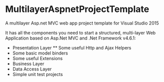 # MultilayerAspnetProjectTemplate
A multilayer Asp.net MVC web app project template for Visual Studio 2015

It has all the components you need to start a structured, multi-layer Web Application based on Asp.Net MVC and .Net Framework v4.6.1:

* Presentation Layer
** Some useful Http and Ajax Helpers
*  Some basic model binders
*  Some useful Extensions
* Business Layer
* Data Access Layer
* Simple unit test projects
